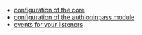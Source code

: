 
* [configuration of the core](authcore.md)
* [configuration of the authloginpass module](loginpass/index.md)
* [events for your listeners](events.md)
